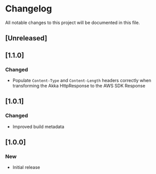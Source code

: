 # Changelog
All notable changes to this project will be documented in this file.

## [Unreleased]

## [1.1.0]
### Changed

 - Populate `Content-Type` and `Content-Length` headers correctly
   when transforming the Akka HttpResponse to the AWS SDK Response

## [1.0.1]
### Changed

- Improved build metadata

## [1.0.0]
### New

- Initial release
  

